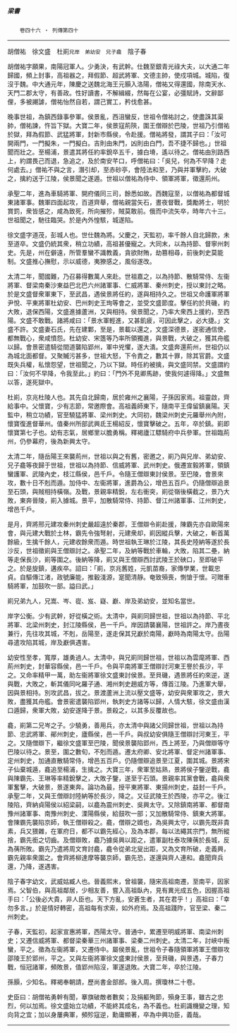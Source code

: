 

##### 梁書
　　`卷四十六 ‧ 列傳第四十`

* * *

胡僧祐　徐文盛　杜崱`兄岸　弟幼安　兄子龕`　陰子春

胡僧祐字願果，南陽冠軍人。少勇決，有武幹。仕魏至銀青光祿大夫，以大通二年歸國，頻上封事，高祖器之，拜假節、超武將軍、文德主帥，使戍項城。城陷，復沒于魏。中大通元年，陳慶之送魏北海王元顥入洛陽，僧祐又得還國，除南天水、天門二郡太守，有善政。性好讀書，不解緝綴，然每在公宴，必彊賦詩，文辭鄙俚，多被謿謔，僧祐怡然自若，謂己實工，矜伐愈甚。

晚事世祖，為鎮西錄事參軍。侯景亂，西沮蠻反，世祖令僧祐討之，使盡誅其渠帥，僧祐諫，忤旨下獄。大寶二年，侯景寇荊陝，圍王僧辯於巴陵，世祖乃引僧祐於獄，拜為假節、武猛將軍，封新市縣侯，令赴援。僧祐將發，謂其子曰：「汝可開兩門，一門擬朱，一門擬白。吉則由朱門，凶則由白門，吾不捷不歸也。」世祖聞而壯之。至楊浦，景遣其將任約率銳卒五千，據白塉，遙以待之。僧祐由別路西上，約謂畏己而退，急追之，及於南安芊口，呼僧祐曰：「吳兒，何為不早降？走何處去。」僧祐不與之言，潛引却，至赤砂亭，會陸法和至，乃與并軍擊約，大破之，擒約送于江陵，侯景聞之遂遁。世祖以僧祐為侍中、領軍將軍，徵還荊州。

承聖二年，進為車騎將軍、開府儀同三司，餘悉如故。西魏寇至，以僧祐為都督城東諸軍事。魏軍四面起攻，百道齊舉，僧祐親當矢石，晝夜督戰，獎勵將士，明於賞罰，衆皆感之，咸為致死，所向摧殄，賊莫敢前。俄而中流矢卒，時年六十三。世祖聞之，馳往臨哭。於是內外惶駭，城遂陷。

徐文盛字道茂，彭城人也。世仕魏為將。父慶之，天監初，率千餘人自北歸款，未至道卒。文盛仍統其衆，稍立功績，高祖甚優寵之。大同末，以為持節、督寧州刺史。先是，州在僻遠，所管羣蠻不識教義，貪欲財賄，劫篡相尋，前後刺史莫能制。文盛推心撫慰，示以威德，夷獠感之，風俗遂改。

太清二年，聞國難，乃召募得數萬人來赴。世祖嘉之，以為持節、散騎常侍、左衞將軍、督梁南秦沙東益巴北巴六州諸軍事、仁威將軍、秦州刺史，授以東討之略。於是文盛督衆軍東下，至武昌，遇侯景將任約，遂與相持久之。世祖又命護軍將軍尹悅、平東將軍杜幼安、巴州刺史王珣等會之，並受文盛節度。擊任約於貝磯，約大敗，退保西陽，文盛進據蘆洲，又與相持。侯景聞之，乃率大衆西上援約，至西陽。文盛不敢戰。諸將咸曰：「景水軍輕進，又甚飢疲，可因此擊之，必大捷。」文盛不許。文盛妻石氏，先在建鄴，至是，景載以還之，文盛深德景，遂密通信使，都無戰心，衆咸憤怨。杜幼安、宋簉等乃率所領獨進，與景戰，大破之，獲其舟艦以歸。會景密遣騎從間道襲陷郢州，軍中兇懼，遂大潰。文盛奔還荊州，世祖仍以為城北面都督。又聚贓污甚多，世祖大怒，下令責之，數其十罪，除其官爵。文盛既失兵權，私懷怨望，世祖聞之，乃以下獄。時任約被擒，與文盛同禁。文盛謂約曰：「汝何不早降，令我至此。」約曰：「門外不見卿馬跡，使我何遽得降。」文盛無以答，遂死獄中。

杜崱，京兆杜陵人也。其先自北歸南，居於雍州之襄陽，子孫因家焉。祖靈啟，齊給事中。父懷寶，少有志節，常邀際會。高祖義師東下，隨南平王偉留鎮襄陽。天監中，稍立功績，官至驍猛將軍、梁州刺史。大同初，魏梁州刺史元羅舉州內附，懷寶復進督華州。值秦州所部武興氐王楊紹反，懷寶擊破之。五年，卒於鎮。崱即懷寶第七子也。幼有志氣，居鄉里以膽勇稱。釋褐廬江驃騎府中兵參軍。世祖臨荊州，仍參幕府，後為新興太守。

太清二年，隨岳陽王來襲荊州，世祖以與之有舊，密邀之，崱乃與兄岸、弟幼安、兄子龕等夜歸于世祖，世祖以為持節、信威將軍、武州刺史。俄遷宣毅將軍，領鎮蠻護軍、武陵內史，枝江縣侯，邑千戶。令隨王僧辯東討侯景。至巴陵，會景來攻，數十日不剋而遁。加侍中、左衞將軍，進爵為公，增邑五百戶。仍隨僧辯追景至石頭，與賊相持橫嶺。及戰，景親率精銳，左右衝突，崱從嶺後橫截之，景乃大敗，東奔晉陵，崱入據城。景平，加散騎常侍、持節、督江州諸軍事、江州刺史，增邑千戶。

是月，齊將邢元建攻秦州刺史嚴超遠於秦郡，王僧辯令崱赴援，陳霸先亦自歐陽來會，與元建大戰於土林，霸先令強弩射，元建衆却，崱因縱兵擊，大破之，斬首萬餘級，生擒千餘人，元建收餘衆而遁。時世祖執王琳於江陵，其長史陸納等遂於長沙反，世祖徵崱與王僧辯討之。承聖二年，及納等戰於車輪，大敗，陷其二壘，納等走保長沙，崱等圍之。後納等降，崱又與王僧辯西討武陵王於硤口，至即破平之。於是旋鎮，遘疾卒。詔曰：「崱，京兆舊姓，元凱苗裔，家傳學業，世載忠貞。自驅傳江渚，政號廉能，推轂淺源，寔聞清靜。奄致殞喪，惻愴于懷。可贈車騎將軍，加鼓吹一部。謚曰武。」

崱兄弟九人，兄嵩、岑、嵸、岌、嶷、巚、岸及弟幼安，並知名當世。

岸字公衡。少有武幹，好從橫之術。太清中，與崱同歸世祖，世祖以為持節、平北將軍、北梁州刺史，封江陵縣侯，邑一千戶。岸因請襲襄陽，世祖許之。岸乃晝夜兼行，先往攻其城，不剋，岳陽至，遂走保其兄巚於南陽，巚時為南陽太守。岳陽尋遣攻陷其城，岸及巚俱遇害。

幼安性至孝，寬厚，雄勇過人。太清中，與兄崱同歸世祖，世祖以為雲麾將軍、西荊州刺史，封華容縣侯，邑一千戶。令與平南將軍王僧辯討河東王譽於長沙，平之。又命率精甲一萬，助左衞將軍徐文盛東討侯景。至貝磯，遇景將任約來逆，遂與戰，大敗之，斬其儀同叱羅子通、湘州刺史趙威方等，傳首江陵。乃進軍大舉，因與景相持。別攻武昌，拔之。景渡蘆洲上流以壓文盛等，幼安與衆軍攻之，景大敗，盡獲其舟艦。會景密遣襲陷郢州，執刺史方諸等以歸，人情大駭，徐文盛由漢口遁歸，衆軍大敗，幼安遂降于景。景殺之，以其多反覆故也。

龕，崱第二兄岑之子。少驍勇，善用兵，亦太清中與諸父同歸世祖，世祖以為持節、忠武將軍、鄖州刺史，廬縣侯，邑一千戶。與叔幼安俱隨王僧辯討河東王，平之。又隨僧辯下，繼徐文盛軍至巴陵，聞侯景襲陷郢州，西上將至，乃與僧辯等守巴陵以待之。景至，圍之數旬，不剋而遁。遷太府卿、安北將軍、督定州諸軍事、定州刺史，加通直散騎常侍，增邑五百戶。仍隨僧辯追景至江夏，圍其城。景將宋子仙棄城遁，龕追至楊浦，生擒之。大寶三年，衆軍至姑熟，景將侯子鑒逆戰，龕與陳霸先、王琳等率精銳擊之，大敗子鑒，遂至于石頭。景親率其黨會戰，龕與衆軍奮擊，大破景，景遂東奔。論功為最，授平東將軍、東揚州刺史，益封一千戶。承聖二年，又與王僧辯討陸納等於長沙，降之。又征武陵王於西陵，亦平之。後江陵陷，齊納貞陽侯以紹梁嗣，以龕為震州刺史、吳興太守。又除鎮南將軍、都督南豫州諸軍事、南豫州刺史、溧陽縣侯，給鼓吹一部；又加散騎常侍、鎮東大將軍。會陳霸先襲陷京師，執王僧辯殺之。龕，僧辯之婿也，為吳興太守，以霸先既非貴素，兵又猥雜，在軍府日，都不以霸先經心，及為本郡，每以法繩其宗門，無所縱捨，霸先銜之切齒。及僧辯敗，龕乃據吳興以距之，遣軍副杜泰攻陳蒨於長城，反為蒨所敗。霸先乃遣將周文育討龕，龕令從弟北叟出距，又為文育所破，走義興，霸先親率衆圍之。會齊將柳達摩等襲京師，霸先恐，遂還與齊人連和。龕聞齊兵還，乃降，遂遇害。

陰子春字幼文，武威姑臧人也。晉義熙末，曾祖襲，隨宋高祖南遷，至南平，因家焉。父智伯，與高祖鄰居，少相友善，嘗入高祖臥內，見有異光成五色，因握高祖手曰：「公後必大貴，非人臣也。天下方亂，安蒼生者，其在君乎！」高祖曰：「幸勿多言。」於是情好轉密，高祖每有求索，如外府焉。及高祖踐阼，官至梁、秦二州刺史。

子春，天監初，起家宣惠將軍，西陽太守。普通中，累遷至明威將軍、南梁州刺史；又遷信威將軍、都督梁秦華三州諸軍事、梁秦二州刺史。太清二年，討峽中叛蠻，平之。徵為左衞將軍，又遷侍中。屬侯景亂，世祖令子春隨領軍將軍王僧辯攻邵陵王於郢州，平之。又與左衞將軍徐文盛東討侯景，至貝磯，與景遇，子春力戰，恒冠諸軍，頻敗景，值郢州陷沒，軍遂退敗。大寶二年，卒於江陵。

孫顥，少知名。釋褐奉朝請，歷尚書金部郎。後入周。撰瓊林二十卷。

史臣曰：胡僧祐勇幹有聞，搴旗破敵者數矣；及捐軀殉節，殞身王事，雖古之忠烈，何以加焉。徐文盛始立功績，不能終其成名，為不義也。杜崱識機變之理，知向背之宜；加以身屢典軍，頻殄寇逆，勳庸顯著，卒為中興功臣，義哉。

* * *

